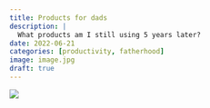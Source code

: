 ```yaml
---
title: Products for dads
description: |
  What products am I still using 5 years later?
date: 2022-06-21
categories: [productivity, fatherhood]
image: image.jpg
draft: true
---
```


![](image.jpg)